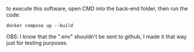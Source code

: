 to execute this software, open CMD into the back-end folder, then run the code:

```docker compose up --build```

OBS:
I know that the ".env" shouldn't be sent to github, I made it that way just for testing purposes.
